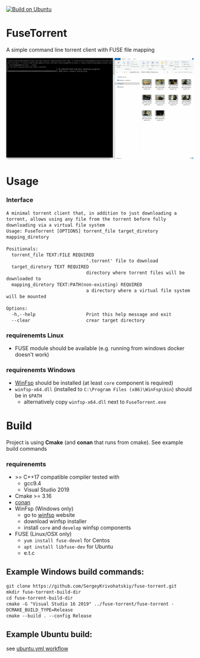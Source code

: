 [![Build on Ubuntu](https://github.com/SergeyKrivohatskiy/fuse-torrent/actions/workflows/ubuntu.yml/badge.svg?branch=master)](https://github.com/SergeyKrivohatskiy/fuse-torrent/actions/workflows/ubuntu.yml)

# FuseTorrent
A simple command line torrent client with FUSE file mapping

![FuseTorrent in action](FuseTorrent.gif)

# Usage
### Interface
    A minimal torrent client that, in addition to just downloading a torrent, allows using any file from the torrent before fully downloading via a virtual file system
    Usage: FuseTorrent [OPTIONS] torrent_file target_diretory mapping_diretory

    Positionals:
      torrent_file TEXT:FILE REQUIRED
                                  '.torrent' file to download
      target_diretory TEXT REQUIRED
                                  directory where torrent files will be downloaded to
      mapping_diretory TEXT:PATH(non-existing) REQUIRED
                                  a directory where a virtual file system will be mounted

    Options:
      -h,--help                   Print this help message and exit
      --clear                     crear target directory


### requirenemts Linux
- FUSE module should be available (e.g. running from windows docker doesn't work)

### requirenemts Windows
- [WinFsp](https://winfsp.dev/rel/) should be installed (at least `core` component is required)
- `winfsp-x64.dll` (installed to `C:\Program Files (x86)\WinFsp\bin`) should be in `$PATH`
    - alternatively copy `winfsp-x64.dll` next to `FuseTorrent.exe`

# Build

Project is using **Cmake** (and **conan** that runs from cmake). See example build commands

### requirenemts
- \>= C++17 compatible compiler
    tested with
    - gcc9.4
    - Visual Studio 2019
- Cmake >= 3.16
- [conan](https://docs.conan.io/en/latest/installation.html)
- WinFsp (Windows only)
    - go to [winfsp](https://winfsp.dev/rel/) website
    - download winfsp installer
    - install `core` and `develop` winfsp components
- FUSE (Linux/OSX only)
    - `yum install fuse-devel` for Centos
    - `apt install libfuse-dev` for Ubuntu
    - e.t.c

## Example Windows build commands:
    git clone https://github.com/SergeyKrivohatskiy/fuse-torrent.git
    mkdir fuse-torrent-build-dir
    cd fuse-torrent-build-dir
    cmake -G "Visual Studio 16 2019" ../fuse-torrent/fuse-torrent -DCMAKE_BUILD_TYPE=Release
    cmake --build . --config Release
    
## Example Ubuntu build:
see [ubuntu.yml workflow](.github/workflows/ubuntu.yml)

